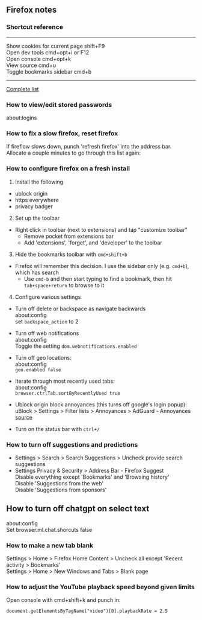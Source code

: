 ## Firefox notes  
  
### Shortcut reference  
------------------------------------------- -----------------------------  
Show cookies for current page               shift+F9  
Open dev tools                              cmd+opt+i or F12  
Open console                                cmd+opt+k  
View source                                 cmd+u  
Toggle bookmarks sidebar                    cmd+b  
------------------------------------------- -----------------------------  
  
[Complete list](https://firefox-source-docs.mozilla.org/devtools-user/keyboard_shortcuts/index.html#keyboard-shortcuts-opening-and-closing-tools)  
  
  
### How to view/edit stored passwords  
about:logins  
  
### How to fix a slow firefox, reset firefox  
  If fireflow slows down, punch 'refresh firefox' into the address bar.  
  Allocate a couple minutes to go through this list again:  
  
  
### How to configure firefox on a fresh install  
1. Install the following  
  * ublock origin  
  * https everywhere  
  * privacy badger  
  
2. Set up the toolbar  
  * Right click in toolbar (next to extensions) and tap "customize toolbar"  
    * Remove pocket from extensions bar  
    * Add 'extensions', 'forget', and 'developer' to the toolbar  
  
3. Hide the bookmarks toolbar with `cmd+shift+b`  
  * Firefox will remember this decision. I use the sidebar only (e.g. `cmd+b`), which has search  
    * Use `cmd-b` and then start typing to find a bookmark, then hit `tab+space+return` to browse to it  
  
4. Configure various settings  
  
  * Turn off delete or backspace as navigate backwards  
      about:config  
      set `backspace_action` to 2  
    
  * Turn off web notifications  
      about:config  
      Toggle the setting `dom.webnotifications.enabled`  
    
  * Turn off geo locations:  
      about:config  
      `geo.enabled false`  
    
  * Iterate through most recently used tabs:  
      about:config  
      `browser.ctrlTab.sortByRecentlyUsed true`  
    
  * Ublock origin block annoyances (this turns off google's login popup):  
      uBlock > Settings > Filter lists > Annoyances > AdGuard - Annoyances   
      [source](https://www.reddit.com/r/firefox/comments/y3xetn/google_popup_never_seen_before)  
    
  * Turn on the status bar with `ctrl+/`  
  
  
### How to turn off suggestions and predictions  
* Settings > Search > Search Suggestions > Uncheck provide search suggestions  
* Settings Privacy & Security > Address Bar - Firefox Suggest  
    Disable everything except 'Bookmarks' and 'Browsing history'  
    Disable 'Suggestions from the web'  
    Disable 'Suggestions from sponsors'  
  
## How to turn off chatgpt on select text  
about:config  
Set browser.ml.chat.shorcuts false  
  
  
### How to make a new tab blank   
Settings > Home > Firefox Home Content > Uncheck all except 'Recent activity > Bookmarks'  
Settings > Home > New Windows and Tabs > Blank page  
   
  
### How to adjust the YouTube playback speed beyond given limits  
Open console with cmd+shift+k and punch in:  
  
    document.getElementsByTagName("video")[0].playbackRate = 2.5  
